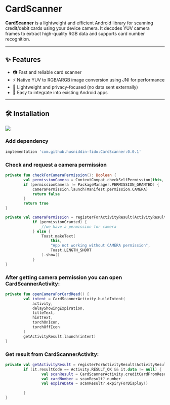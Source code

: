 # CardScanner

**CardScanner** is a lightweight and efficient Android library for scanning credit/debit cards using your device camera. It decodes YUV camera frames to extract high-quality RGB data and supports card number recognition.

---

## ✨ Features

- 📷 Fast and reliable card scanner
- ⚡ Native YUV to RGB/ARGB image conversion using JNI for performance
- 🔐 Lightweight and privacy-focused (no data sent externally)
- 🔄 Easy to integrate into existing Android apps

---

## 🛠 Installation
[![](https://jitpack.io/v/husniddin-fido/CardScanner.svg)](https://jitpack.io/#husniddin-fido/CardScanner)

### Add dependency
```groovy
implementation 'com.github.husniddin-fido:CardScanner:0.0.1'
```

### Check and request a camera permission
```kotlin
private fun checkForCameraPermission(): Boolean {
        val permissionCamera = ContextCompat.checkSelfPermission(this, Manifest.permission.CAMERA)
        if (permissionCamera != PackageManager.PERMISSION_GRANTED) {
            cameraPermission.launch(Manifest.permission.CAMERA)
            return false
        }
        return true
}

private val cameraPermission = registerForActivityResult(ActivityResultContracts.RequestPermission()) { permissionGranted ->
            if (permissionGranted) {
                //we have a permission for camera
            } else {
                Toast.makeText(
                    this,
                    "App not working without CAMERA permission",
                    Toast.LENGTH_SHORT
                ).show()
            }
}
```
### After getting camera permission you can open CardScannerActivity:
```kotlin
private fun openCameraForCardRead() {
        val intent = CardScannerActivity.buildIntent(
            activity,
            delayShowingExpiration,
            titleText,
            hintText,
            torchOnIcon,
            torchOffIcon
        )
        getActivityResult.launch(intent)
}
```
### Get result from CardScannerActivity:
```kotlin
private val getActivityResult = registerForActivityResult(ActivityResultContracts.StartActivityForResult()) {
        if (it.resultCode == Activity.RESULT_OK && it.data != null) {
                val scanResult = CardScannerActivity.creditCardFromResult(it.data)
                val cardNumber = scanResult?.number
                val expireDate = scanResult?.expiryForDisplay()
                
        }
}
```



